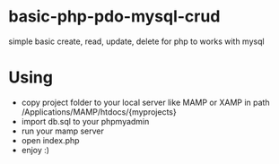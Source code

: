 # basic-php-pdo-mysql-crud
simple basic create, read, update, delete for php to works with mysql

# Using 
- copy project folder to your local server like MAMP or XAMP in path /Applications/MAMP/htdocs/{myprojects}
- import db.sql to your phpmyadmin
- run your mamp server 
- open index.php
- enjoy :)

